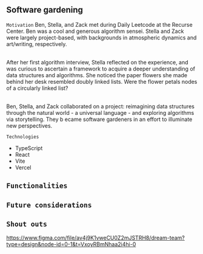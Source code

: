 ## Software gardening

`Motivation`
Ben, Stella, and Zack met during Daily Leetcode at the Recurse Center. Ben was a cool and generous algorithm sensei. Stella and Zack were largely project-based, with backgrounds in atmospheric dynamics and art/writing, respectively.<br><br>

After her first algorithm interview, Stella reflected on the experience, and was curious to ascertain a framework to acquire a deeper understanding of data structures and algorithms. She noticed the paper flowers she made behind her desk resembled doubly linked lists. Were the flower petals nodes of a circularly linked list?<br><br>

Ben, Stella, and Zack collaborated on a project: reimagining data structures through the natural world - a universal language - and exploring algorithms via storytelling. They b ecame software gardeners in an effort to illuminate new perspectives.

`Technologies`
- TypeScript
- React
- Vite
- Vercel

`Functionalities`
- 

`Future considerations`
- 

`Shout outs`
- 


https://www.figma.com/file/av4j9K1vweCU0Z2mJSTRH8/dream-team?type=design&node-id=0-1&t=VxoyRBmNhaa2i4hi-0

